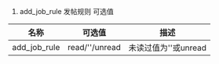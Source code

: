 1. add_job_rule 发帖规则 可选值


|   名称   | 可选值  | 描述 |
|  ----  | ----  | --- |
| add_job_rule  | read/''/unread | 未读过值为''或unread |
